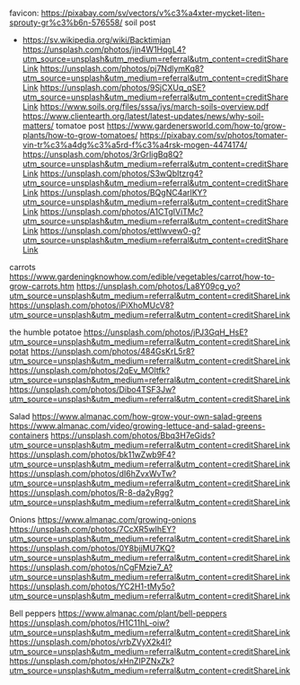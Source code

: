 favicon: https://pixabay.com/sv/vectors/v%c3%a4xter-mycket-liten-sprouty-gr%c3%b6n-576558/
soil post
- https://sv.wikipedia.org/wiki/Backtimjan
https://unsplash.com/photos/jin4W1HqgL4?utm_source=unsplash&utm_medium=referral&utm_content=creditShareLink
https://unsplash.com/photos/pj7NdlymKq8?utm_source=unsplash&utm_medium=referral&utm_content=creditShareLink
https://unsplash.com/photos/9SjCXUq_qSE?utm_source=unsplash&utm_medium=referral&utm_content=creditShareLink
https://www.soils.org/files/sssa/iys/march-soils-overview.pdf
https://www.clientearth.org/latest/latest-updates/news/why-soil-matters/
tomatoe post
https://www.gardenersworld.com/how-to/grow-plants/how-to-grow-tomatoes/
https://pixabay.com/sv/photos/tomater-vin-tr%c3%a4dg%c3%a5rd-f%c3%a4rsk-mogen-4474174/
https://unsplash.com/photos/3rGrIigBq8Q?utm_source=unsplash&utm_medium=referral&utm_content=creditShareLink
https://unsplash.com/photos/S3wQbItzrg4?utm_source=unsplash&utm_medium=referral&utm_content=creditShareLink
https://unsplash.com/photos/BQgNC4arlKY?utm_source=unsplash&utm_medium=referral&utm_content=creditShareLink
https://unsplash.com/photos/A1CTgIViTMc?utm_source=unsplash&utm_medium=referral&utm_content=creditShareLink
https://unsplash.com/photos/ettlwvew0-g?utm_source=unsplash&utm_medium=referral&utm_content=creditShareLink

carrots
https://www.gardeningknowhow.com/edible/vegetables/carrot/how-to-grow-carrots.htm
https://unsplash.com/photos/La8Y09cg_yo?utm_source=unsplash&utm_medium=referral&utm_content=creditShareLink
https://unsplash.com/photos/iPiXhoMUcV8?utm_source=unsplash&utm_medium=referral&utm_content=creditShareLink

the humble potatoe
https://unsplash.com/photos/jPJ3GqH_HsE?utm_source=unsplash&utm_medium=referral&utm_content=creditShareLinkpotat
https://unsplash.com/photos/484GsKrL5r8?utm_source=unsplash&utm_medium=referral&utm_content=creditShareLink
https://unsplash.com/photos/2qEv_MOltfk?utm_source=unsplash&utm_medium=referral&utm_content=creditShareLink
https://unsplash.com/photos/Dibo4TSF3Jw?utm_source=unsplash&utm_medium=referral&utm_content=creditShareLink

Salad
https://www.almanac.com/how-grow-your-own-salad-greens
https://www.almanac.com/video/growing-lettuce-and-salad-greens-containers
https://unsplash.com/photos/Bbq3H7eGids?utm_source=unsplash&utm_medium=referral&utm_content=creditShareLink
https://unsplash.com/photos/bk11wZwb9F4?utm_source=unsplash&utm_medium=referral&utm_content=creditShareLink
https://unsplash.com/photos/dI6hZvxWvTw?utm_source=unsplash&utm_medium=referral&utm_content=creditShareLink
https://unsplash.com/photos/R-8-da2yRgg?utm_source=unsplash&utm_medium=referral&utm_content=creditShareLink

Onions
https://www.almanac.com/growing-onions
https://unsplash.com/photos/7CcXR5wIhEY?utm_source=unsplash&utm_medium=referral&utm_content=creditShareLink
https://unsplash.com/photos/0Y8bjjMU7KQ?utm_source=unsplash&utm_medium=referral&utm_content=creditShareLink
https://unsplash.com/photos/nCgFMzie7_A?utm_source=unsplash&utm_medium=referral&utm_content=creditShareLink
https://unsplash.com/photos/YC2H1-tMy5o?utm_source=unsplash&utm_medium=referral&utm_content=creditShareLink

Bell peppers
https://www.almanac.com/plant/bell-peppers
https://unsplash.com/photos/H1C11hL-oiw?utm_source=unsplash&utm_medium=referral&utm_content=creditShareLink
https://unsplash.com/photos/vrbZVyX2k4I?utm_source=unsplash&utm_medium=referral&utm_content=creditShareLink
https://unsplash.com/photos/xHnZIPZNxZk?utm_source=unsplash&utm_medium=referral&utm_content=creditShareLink
